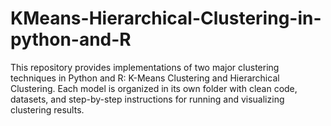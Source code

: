 # KMeans-Hierarchical-Clustering-in-python-and-R
This repository provides implementations of two major clustering techniques in Python and R: K-Means Clustering and Hierarchical Clustering. Each model is organized in its own folder with clean code, datasets, and step-by-step instructions for running and visualizing clustering results.
